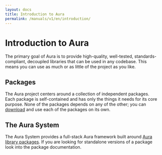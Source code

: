 ```yaml
---
layout: docs
title: Introduction to Aura
permalink: /manuals/v1/en/introduction/
---
```


# Introduction to Aura

The primary goal of Aura is to provide high-quality, well-tested, 
standards-compliant, decoupled libraries that can be used in any codebase. 
This means you can use as much or as little of the project as you like.

## Packages

The Aura project centers around a collection of independent packages. 
Each package is self-contained and has only the things it needs for its 
core purpose. None of the packages depends on any of the other; you can 
[download](http://auraphp.com/packages) and use each of the packages on its own.

## The Aura System

The Aura System provides a full-stack Aura framework built around [Aura library
packages](http://auraphp.com/packages). If you are looking for standalone 
versions of a package look into the package documentation.

